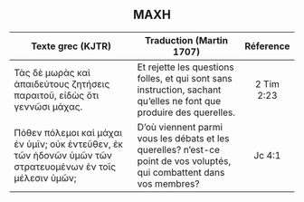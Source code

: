 <h2 align="center">ΜΑΧΗ</h2>

|Texte grec (KJTR)|Traduction (Martin 1707)|Réference|
|-----|-----|:---:
Τὰς δὲ μωρὰς καὶ ἀπαιδεύτους ζητήσεις παραιτοῦ, εἰδὼς ὅτι γεννῶσι μάχας.|Et rejette les questions folles, et qui sont sans instruction, sachant qu’elles ne font que produire des querelles.|2 Tim 2:23|
Πόθεν πόλεμοι καὶ μάχαι ἐν ὑμῖν; οὐκ ἐντεῦθεν, ἐκ τῶν ἡδονῶν ὑμῶν τῶν στρατευομένων ἐν τοῖς μέλεσιν ὑμῶν;|D’où viennent parmi vous les débats et les querelles? n’est-ce point de vos voluptés, qui combattent dans vos membres?|Jc 4:1|
